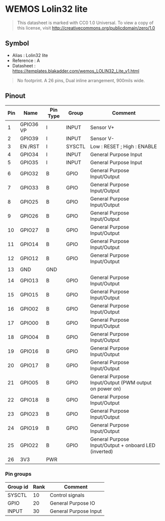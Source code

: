 # WEMOS Lolin32 lite

> This datasheet is marked with CC0 1.0
> Universal. To view a copy of this license, visit
> http://creativecommons.org/publicdomain/zero/1.0

## Symbol

* Alias : Lolin32 lite
* Reference : A
* Datasheet : https://templates.blakadder.com/wemos_LOLIN32_Lite_v1.html
> No footprint. A 26 pins, Dual inline arrangement, 900mils wide.

## Pinout

|Pin|Name|Pin Type|Group|Comment|
|---|---|---|---|---|
|1|GPIO36 VP|I|INPUT|Sensor V+|
|2|GPIO39|I|INPUT|Sensor V-|
|3|EN /RST|I|SYSCTL|Low : RESET ; High : ENABLE|
|4|GPIO34|I|INPUT|General Purpose Input|
|5|GPIO35|I|INPUT|General Purpose Input|
|6|GPIO32|B|GPIO|General Purpose Input/Output|
|7|GPIO33|B|GPIO|General Purpose Input/Output|
|8|GPIO25|B|GPIO|General Purpose Input/Output|
|9|GPIO26|B|GPIO|General Purpose Input/Output|
|10|GPIO27|B|GPIO|General Purpose Input/Output|
|11|GPIO14|B|GPIO|General Purpose Input/Output|
|12|GPIO12|B|GPIO|General Purpose Input/Output|
|13|GND|GND|||
|14|GPIO13|B|GPIO|General Purpose Input/Output|
|15|GPIO15|B|GPIO|General Purpose Input/Output|
|16|GPIO02|B|GPIO|General Purpose Input/Output|
|17|GPIO00|B|GPIO|General Purpose Input/Output|
|18|GPIO04|B|GPIO|General Purpose Input/Output|
|19|GPIO16|B|GPIO|General Purpose Input/Output|
|20|GPIO17|B|GPIO|General Purpose Input/Output|
|21|GPIO05|B|GPIO|General Purpose Input/Output (PWM output on power on)|
|22|GPIO18|B|GPIO|General Purpose Input/Output|
|23|GPIO23|B|GPIO|General Purpose Input/Output|
|24|GPIO19|B|GPIO|General Purpose Input/Output|
|25|GPIO22|B|GPIO|General Purpose Input/Output + onboard LED (inverted)|
|26|3V3|PWR|||

### Pin groups

|Group id|Rank|Comment|
|---|---|---|
|SYSCTL|10|Control signals|
|GPIO|20|General Purpose IO|
|INPUT|30|General Purpose Input|
